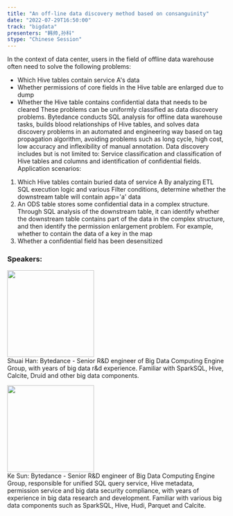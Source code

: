 ```yaml
---
title: "An off-line data discovery method based on consanguinity"
date: "2022-07-29T16:50:00"
track: "bigdata"
presenters: "韩帅,孙科"
stype: "Chinese Session"
---
```

In the context of data center, users in the field of offline data warehouse often need to solve the following problems:
- Which Hive tables contain service A's data
- Whether permissions of core fields in the Hive table are enlarged due to dump
- Whether the Hive table contains confidential data that needs to be cleared
These problems can be uniformly classified as data discovery problems. Bytedance conducts SQL analysis for offline data warehouse tasks, builds blood relationships of Hive tables, and solves data discovery problems in an automated and engineering way based on tag propagation algorithm, avoiding problems such as long cycle, high cost, low accuracy and inflexibility of manual annotation.
Data discovery includes but is not limited to: Service classification and classification of Hive tables and columns and identification of confidential fields.
Application scenarios:
1. Which Hive tables contain buried data of service A
By analyzing ETL SQL execution logic and various Filter conditions, determine whether the downstream table will contain app='a' data
2. An ODS table stores some confidential data in a complex structure. Through SQL analysis of the downstream table, it can identify whether the downstream table contains part of the data in the complex structure, and then identify the permission enlargement problem. For example, whether to contain the data of a key in the map
3. Whether a confidential field has been desensitized
 ### Speakers: 
 <img src="images/speaker/1214.png" width="200" /><br>Shuai Han: Bytedance - Senior R&D engineer of Big Data Computing Engine Group, with years of big data r&d experience. Familiar with SparkSQL, Hive, Calcite, Druid and other big data components.

 <img src="images/speaker/1214_2.png" width="200" /><br>Ke Sun: Bytedance - Senior R&D engineer of Big Data Computing Engine Group, responsible for unified SQL query service, Hive metadata, permission service and big data security compliance, with years of experience in big data research and development. Familiar with various big data components such as SparkSQL, Hive, Hudi, Parquet and Calcite.

 